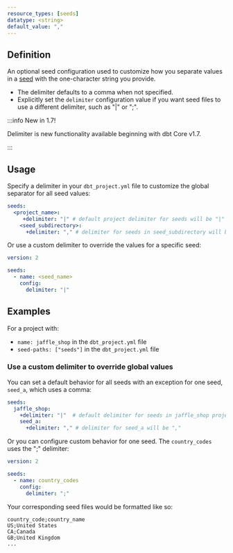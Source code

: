 ```yaml
---
resource_types: [seeds]
datatype: <string>
default_value: ","
---
```


## Definition

An optional seed configuration used to customize how you separate values in a [seed](/docs/build/seeds) with the one-character string you provide.

* The delimiter defaults to a comma when not specified.
* Explicitly set the `delimiter` configuration value if you want seed files to use a different delimiter, such as "|" or ";".

:::info New in 1.7!

Delimiter is new functionality available beginning with dbt Core v1.7.

:::

  
## Usage

Specify a delimiter in your `dbt_project.yml` file to customize the global separator for all seed values:

<File name='dbt_project.yml'>

```yml
seeds:
  <project_name>:
     +delimiter: "|" # default project delimiter for seeds will be "|"
    <seed_subdirectory>:
      +delimiter: "," # delimiter for seeds in seed_subdirectory will be ","
```

</File>


Or use a custom delimiter to override the values for a specific seed:

<File name='seeds/properties.yml'>

```yml
version: 2

seeds:
  - name: <seed_name>
    config: 
      delimiter: "|"
```

</File>

## Examples
For a project with:

* `name: jaffle_shop` in the `dbt_project.yml` file
* `seed-paths: ["seeds"]` in the `dbt_project.yml` file

### Use a custom delimiter to override global values

You can set a default behavior for all seeds with an exception for one seed, `seed_a`, which uses a comma:

<File name='dbt_project.yml'>

```yml
seeds:
  jaffle_shop: 
    +delimiter: "|"  # default delimiter for seeds in jaffle_shop project will be "|"
    seed_a:
      +delimiter: "," # delimiter for seed_a will be ","
```

</File>

Or you can configure custom behavior for one seed. The `country_codes` uses the ";" delimiter:

<File name='seeds/properties.yml'>

```yml
version: 2

seeds:
  - name: country_codes
    config:
      delimiter: ";"
```

</File>

Your corresponding seed files would be formatted like so:

<File name='seeds/country_codes.csv'>

```text
country_code;country_name
US;United States
CA;Canada
GB;United Kingdom
...
```

</File>
